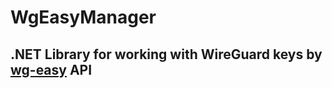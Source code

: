 # WgEasyManager
## .NET Library for working with WireGuard keys by [wg-easy](https://github.com/WeeJeWel/wg-easy) API
